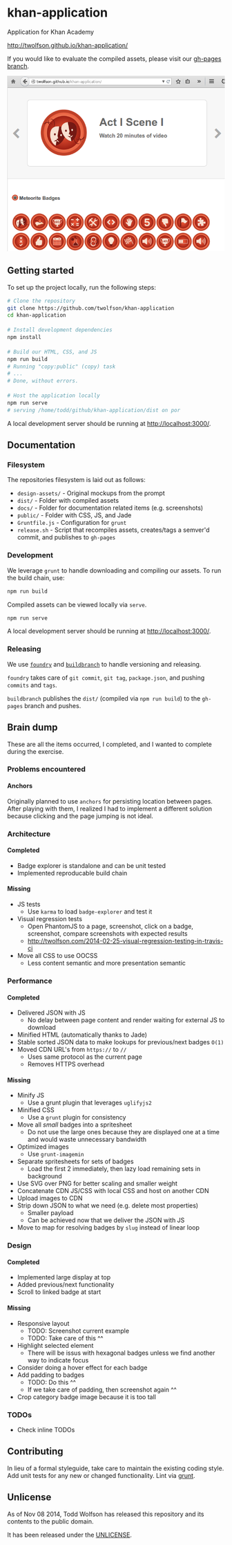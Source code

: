 # khan-application
Application for Khan Academy

http://twolfson.github.io/khan-application/

If you would like to evaluate the compiled assets, please visit our [gh-pages branch][].

![Screenshot](docs/screenshot.png)

[gh-pages branch]: https://github.com/twolfson/khan-application/tree/gh-pages

## Getting started
To set up the project locally, run the following steps:

```bash
# Clone the repository
git clone https://github.com/twolfson/khan-application
cd khan-application

# Install development dependencies
npm install

# Build our HTML, CSS, and JS
npm run build
# Running "copy:public" (copy) task
# ...
# Done, without errors.

# Host the application locally
npm run serve
# serving /home/todd/github/khan-application/dist on por
```

A local development server should be running at [http://localhost:3000/][].

[http://localhost:3000/]: http://localhost:3000/

## Documentation
### Filesystem
The repositories filesystem is laid out as follows:

- `design-assets/` - Original mockups from the prompt
- `dist/` - Folder with compiled assets
- `docs/` - Folder for documentation related items (e.g. screenshots)
- `public/` - Folder with CSS, JS, and Jade
- `Gruntfile.js` - Configuration for `grunt`
- `release.sh` - Script that recompiles assets, creates/tags a semver'd commit, and publishes to `gh-pages`

### Development
We leverage `grunt` to handle downloading and compiling our assets. To run the build chain, use:

```bash
npm run build
```

Compiled assets can be viewed locally via `serve`.

```bash
npm run serve
```

A local development server should be running at [http://localhost:3000/][].

[http://localhost:3000/]: http://localhost:3000/

### Releasing
We use [`foundry`][] and [`buildbranch`][] to handle versioning and releasing.

`foundry` takes care of `git commit`, `git tag`, `package.json`, and pushing `commits` and `tags`.

`buildbranch` publishes the `dist/` (compiled via `npm run build`) to the `gh-pages` branch and pushes.

[`foundry`]: https://github.com/twolfson/foundry
[`buildbranch`]: https://github.com/nfroidure/buildbranch

## Brain dump
These are all the items occurred, I completed, and I wanted to complete during the exercise.

### Problems encountered
#### Anchors
Originally planned to use `anchors` for persisting location between pages. After playing with them, I realized I had to implement a different solution because clicking and the page jumping is not ideal.

### Architecture
#### Completed
- Badge explorer is standalone and can be unit tested
- Implemented reproducable build chain

#### Missing
- JS tests
    - Use `karma` to load `badge-explorer` and test it
- Visual regression tests
    - Open PhantomJS to a page, screenshot, click on a badge, screenshot, compare screenshots with expected results
    - http://twolfson.com/2014-02-25-visual-regression-testing-in-travis-ci
- Move all CSS to use OOCSS
    - Less content semantic and more presentation semantic

### Performance
#### Completed
- Delivered JSON with JS
    - No delay between page content and render waiting for external JS to download
- Minified HTML (automatically thanks to Jade)
- Stable sorted JSON data to make lookups for previous/next badges `O(1)`
- Moved CDN URL's from `https://` to  `//`
    - Uses same protocol as the current page
    - Removes HTTPS overhead

#### Missing
- Minify JS
  - Use a grunt plugin that leverages `uglifyjs2`
- Minified CSS
  - Use a `grunt` plugin for consistency
- Move all *small* badges into a spritesheet
  - Do not use the large ones because they are displayed one at a time and would waste unnecessary bandwidth
- Optimized images
  - Use `grunt-imagemin`
- Separate spritesheets for sets of badges
    - Load the first 2 immediately, then lazy load remaining sets in background
- Use SVG over PNG for better scaling and smaller weight
- Concatenate CDN JS/CSS with local CSS and host on another CDN
- Upload images to CDN
- Strip down JSON to what we need (e.g. delete most properties)
    - Smaller payload
    - Can be achieved now that we deliver the JSON with JS
- Move to map for resolving badges by `slug` instead of linear loop

### Design
#### Completed
- Implemented large display at top
- Added previous/next functionality
- Scroll to linked badge at start

#### Missing
- Responsive layout
    - TODO: Screenshot current example
    - TODO: Take care of this ^^
- Highlight selected element
    - There will be issus with hexagonal badges unless we find another way to indicate focus
- Consider doing a hover effect for each badge
- Add padding to badges
    - TODO: Do this ^^
    - If we take care of padding, then screenshot again ^^
- Crop category badge image because it is too tall

### TODOs
- Check inline TODOs

## Contributing
In lieu of a formal styleguide, take care to maintain the existing coding style. Add unit tests for any new or changed functionality. Lint via [grunt](https://github.com/gruntjs/grunt).

## Unlicense
As of Nov 08 2014, Todd Wolfson has released this repository and its contents to the public domain.

It has been released under the [UNLICENSE][].

[UNLICENSE]: UNLICENSE
